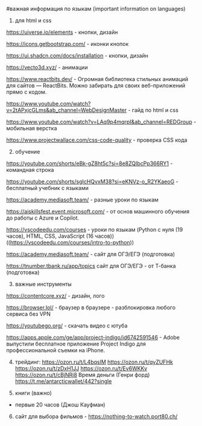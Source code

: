 #важная информация по языкам (important information on languages)



1. для html и css



https://uiverse.io/elements - кнопки, дизайн

https://icons.getbootstrap.com/ - иконки кнопок

https://ui.shadcn.com/docs/installation - кнопки, дизайн

https://vecto3d.xyz/ - анимации 

https://www.reactbits.dev/ - Огромная библиотека стильных анимаций для сайтов — ReactBits. Можно забирать для своих веб-приложений прямо с кодом.

https://www.youtube.com/watch?v=2tAPxjcGLms&ab_channel=WebDesignMaster - гайд по html и css

https://www.youtube.com/watch?v=LAq9p4mqrpI&ab_channel=REDGroup - мобильная верстка 

https://www.projectwallace.com/css-code-quality - проверка CSS кода



2. обучение



https://youtube.com/shorts/eBk-gZ8ht5c?si=8e8ZQIbcPp366RY1 - командная строка

https://youtube.com/shorts/sgIcHQvxM38?si=eKNVz-o_R2YKaeoG - бесплатный учебник с языками

https://academy.mediasoft.team/ - разные уроки по языкам

https://aiskillsfest.event.microsoft.com/ - от основ машинного обучения до работы с Azure и Copilot.

https://vscodeedu.com/courses - уроки по языкам (Python с нуля (19 часов), HTML, CSS, JavaScript (16 часов)) ((https://vscodeedu.com/courses/intro-to-python))

https://academy.mediasoft.team/ - сайт для ОГЭ/ЕГЭ (подготовка) 

https://tnumber.tbank.ru/app/topics сайт для ОГЭ/ЕГЭ - от Т-банка (подготовка) 




3. важные инструменты


https://contentcore.xyz/ - дизайн, лого

https://browser.lol/ - браузер в браузере - разблокировка любого сервиса без VPN

https://youtubego.org/ - скачать видео с ютуба

https://apps.apple.com/ge/app/project-indigo/id6742591546 - Adobe выпустили бесплатное приложение Project Indigo для профессиональной съемки на iPhone.



4. трейдинг:
https://ozon.ru/t/L4bqsIM
https://ozon.ru/t/qyZUFHk
https://ozon.ru/t/zDxH1JJ
https://ozon.ru/t/Ev6WKKv
https://ozon.ru/t/cBjNRj8
Время деньги (Генри форд)
https://t.me/antarcticwallet/442?single



5. книги (важно)
- первые 20 часов (Джош Кауфман)



6. сайт для выбора фильмов - https://nothing-to-watch.port80.ch/

